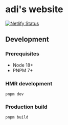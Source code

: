 # adi's website

[![Netlify Status](https://api.netlify.com/api/v1/badges/8f50b830-91fe-4d40-9fd7-d3f77dad8a82/deploy-status)](https://app.netlify.com/sites/determined-joliot-1579f8/deploys)

## Development

### Prerequisites

- Node 18+
- PNPM 7+

### HMR development

```
pnpm dev
```

### Production build

```
pnpm build
```
